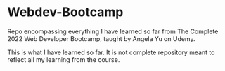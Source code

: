# Webdev-Bootcamp
Repo encompassing everything I have learned so far from The Complete 2022 Web Developer Bootcamp, taught by Angela Yu on Udemy.

This is what I have learned so far. It is not complete repository meant to reflect all my learning from the course.
